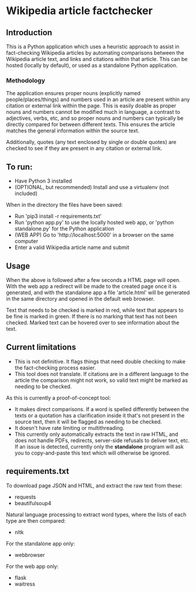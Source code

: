 # Wikipedia article factchecker

## Introduction
This is a Python application which uses a heuristic approach to assist in fact-checking Wikipedia articles by automating comparisons between the Wikipedia article text, and links and citations within that article. This can be hosted (locally by default), or used as a standalone Python application.

### Methodology
The application ensures proper nouns (explicitly named people/places/things) and numbers used in an article are present within any citation or external link within the page. This is easily doable as proper nouns and numbers cannot be modified much in language, a contrast to adjectives, verbs, etc, and so proper nouns and numbers can typically be directly compared for between different texts. This ensures the article matches the general information within the source text.

Additionally, quotes (any text enclosed by single or double quotes) are checked to see if they are present in any citation or external link.

## To run:
* Have Python 3 installed
* (OPTIONAL, but recommended) Install and use a virtualenv (not included)

When in the directory the files have been saved:
* Run 'pip3 install -r requirements.txt'
* Run 'python app.py' to use the locally hosted web app, or 'python standalone.py' for the Python application
* (WEB APP) Go to 'http://localhost:5000' in a browser on the same computer
* Enter a valid Wikipedia article name and submit

## Usage

When the above is followed after a few seconds a HTML page will open. With the web app a redirect will be made to the created page once it is generated, and with the standalone app a file 'article.html' will be generated in the same directory and opened in the default web browser.

Text that needs to be checked is marked in red, while text that appears to be fine is marked in green. If there is no marking that text has not been checked. Marked text can be hovered over to see information about the text.

## Current limitations
* This is not definitive. It flags things that need double checking to make the fact-checking process easier.
* This tool does not translate. If citations are in a different language to the article the comparison might not work, so valid text might be marked as needing to be checked.

As this is currently a proof-of-concept tool:
* It makes direct comparisons. If a word is spelled differently between the texts or a quotation has a clarification inside it that's not present in the source text, then it will be flagged as needing to be checked.
* It doesn't have rate limiting or multithreading.
* This currently only automatically extracts the text in raw HTML, and does not handle PDFs, redirects, server-side refusals to deliver text, etc. If an issue is detected, currently only the **standalone** program will ask you to copy-and-paste this text which will otherwise be ignored.

## requirements.txt
To download page JSON and HTML, and extract the raw text from these:
* requests
* beautifulsoup4

Natural language processing to extract word types, where the lists of each type are then compared:
* nltk

For the standalone app only:
* webbrowser

For the web app only:
* flask
* waitress